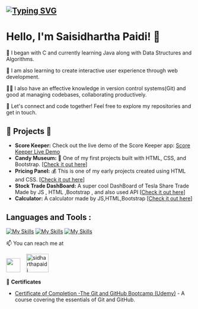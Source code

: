 ## [![Typing SVG](https://readme-typing-svg.herokuapp.com?size=28&center=true&width=800&lines=Web+Developement;Learning+DSA)](https://git.io/typing-svg)

# Hello, I'm Saisidhartha Paidi! 👋

🌱 I began with C and currently learning Java along with Data Structures and Algorithms.

🚀 I am also learning to create interactive user experience through web development.

👨‍💻 I also have an effective knowledge in version control systems(Git) and good at managing codebases, collaborating productively.

🌟 Let's connect and code together! Feel free to explore my repositories and get in touch. 

## 🌱 Projects 🚀
- **Score Keeper:** Check out the live demo of the Score Keeper app: [Score Keeper Live Demo]( https://sidharthapaidi.github.io/ScoreKeeper-Project/)
- **Candy Museum:** 🍭 One of my first projects built with HTML, CSS, and Bootstrap. [[Check it out here](https://sidharthapaidi.github.io/Museum_of_Candy_Project/)]
- **Pricing Panel:** 💰 This is one of my early projects created using HTML and CSS. [[Check it out here](https://sidharthapaidi.github.io/Price-Pannel-Project/)]
- **Stock Trade DashBoard:** A super cool DashBoard of Tesla Share Trade Made by JS , HTML ,Bootstrap , and also used API [[Check it out here](https://sidharthapaidi.github.io/Tesla-Stock-Market-Dashboard/)]
- **Calculator:** A calculator made by JS,HTML,Bootstrap [[Check it out here](https://sidharthapaidi.github.io/Calculator/)]


<h2 align="left">Languages and Tools :</h2>

[![My Skills](https://skillicons.dev/icons?i=c,java,nodejs,mongodb,express,html,css,js,bootstrap)](https://skillicons.dev)
[![My Skills](https://skillicons.dev/icons?i=vscode,git,github)](https://skillicons.dev)
[![My Skills](https://skillicons.dev/icons?i=dsa)](https://skillicons.dev)

📫 You can reach me at

<a href = "[https://www.linkedin.com/in//](https://www.linkedin.com/in/saisidharthapaidi/)"><img src="https://skillicons.dev/icons?i=linkedin" width="38px"/></a>&nbsp;&nbsp;&nbsp;
<a href="https://leetcode.com/sidharthapaidi/" ><img  src="https://assets.leetcode.com/static_assets/public/webpack_bundles/images/logo-dark.e99485d9b.svg" alt="sidharthapaidi" width="60px" height="50" /></a>&nbsp;&nbsp;&nbsp;&nbsp;


📜 **Certificates**
- [Certificate of Completion -The Git and GitHub Bootcamp (Udemy)](https://drive.google.com/file/d/1XqPoSTiStq-Erk_7l8NBXSt5fX0GMmwt/view) - A course covering the essentials of Git and GitHub.

